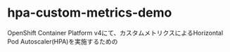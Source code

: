 # hpa-custom-metrics-demo

OpenShift Container Platform v4にて、カスタムメトリクスによるHorizontal Pod Autoscaler(HPA)を実施するための
